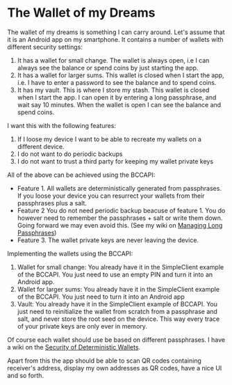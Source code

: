 # The Wallet of my Dreams #

The wallet of my dreams is something I can carry around. Let's assume that it is an Android app on my smartphone.
It contains a number of wallets with different security settings:

  1. It has a wallet for small change. The wallet is always open, i.e I can always see the balance or spend coins by just starting the app.
  1. It has a wallet for larger sums. This wallet is closed when I start the app, i.e. I have to enter a password to see the balance and to spend coins.
  1. It has my vault. This is where I store my stash. This wallet is closed when I start the app. I can open it by entering a long passphrase, and wait say 10 minutes. When the wallet is open I can see the balance and spend coins.

I want this with the following features:
  1. If I loose my device I want to be able to recreate my wallets on a different device.
  1. I do not want to do periodic backups
  1. I do not want to trust a third party for keeping my wallet private keys

All of the above can be achieved using the BCCAPI:
  * Feature 1. All wallets are deterministically generated from passphrases. If you loose your device you can resurrect your wallets from their passphrases plus a salt.
  * Feature 2 You do not need periodic backup beacuse of feature 1. You do however need to remember the passphrases + salt or write them down. Going forward we may even avoid this. (See my wiki on [Managing Long Passphrases](ManagingLongPassphrases.md))
  * Feature 3. The wallet private keys are never leaving the device.

Implementing the wallets using the BCCAPI:
  1. Wallet for small change: You already have it in the SimpleClient example of the BCCAPI. You just need to use an empty PIN and turn it into an Android app.
  1. Wallet for larger sums: You already have it in the SimpleClient example of the BCCAPI. You just need to turn it into an Android app
  1. Vault: You already have it in the SimpleClient example of BCCAPI. You just need to reinitialize the wallet from scratch from a passphrase and salt, and never store the root seed on the device. This way every trace of your private keys are only ever in memory.

Of course each wallet should use be based on different passphrases. I have a wiki on the [Security of Deterministic Wallets](SecurityAndDeterministicWallets.md).

Apart from this the app should be able to scan QR codes containing receiver's address, display my own addresses as QR codes, have a nice UI and so forth.